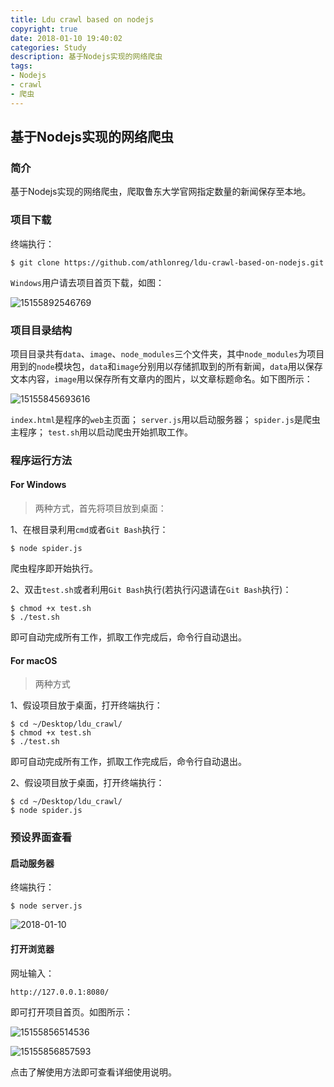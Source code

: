 ```yaml
---
title: Ldu crawl based on nodejs
copyright: true
date: 2018-01-10 19:40:02
categories: Study
description: 基于Nodejs实现的网络爬虫
tags:
- Nodejs
- crawl
- 爬虫
---
```


## 基于Nodejs实现的网络爬虫
<!--more-->

### 简介
基于Nodejs实现的网络爬虫，爬取鲁东大学官网指定数量的新闻保存至本地。

### 项目下载
终端执行：

```
$ git clone https://github.com/athlonreg/ldu-crawl-based-on-nodejs.git
```

`Windows`用户请去项目首页下载，如图：

![15155892546769](http://ovefvi4g3.bkt.clouddn.com/15155892546769.jpg)

### 项目目录结构
项目目录共有`data`、`image`、`node_modules`三个文件夹，其中`node_modules`为项目用到的`node`模块包，`data`和`image`分别用以存储抓取到的所有新闻，`data`用以保存文本内容，`image`用以保存所有文章内的图片，以文章标题命名。如下图所示：

![15155845693616](http://ovefvi4g3.bkt.clouddn.com/15155845693616.jpg)

`index.html`是程序的`web`主页面；
`server.js`用以启动服务器；
`spider.js`是爬虫主程序；
`test.sh`用以启动爬虫开始抓取工作。

### 程序运行方法
#### For Windows
> 两种方式，首先将项目放到桌面：

1、在根目录利用`cmd`或者`Git Bash`执行：

```
$ node spider.js
```

爬虫程序即开始执行。

2、双击`test.sh`或者利用`Git Bash`执行(若执行闪退请在`Git Bash`执行)：

```
$ chmod +x test.sh
$ ./test.sh
```

即可自动完成所有工作，抓取工作完成后，命令行自动退出。

#### For macOS
> 两种方式

1、假设项目放于桌面，打开终端执行：

```
$ cd ~/Desktop/ldu_crawl/
$ chmod +x test.sh
$ ./test.sh
```

即可自动完成所有工作，抓取工作完成后，命令行自动退出。

2、假设项目放于桌面，打开终端执行：

```
$ cd ~/Desktop/ldu_crawl/
$ node spider.js
```

### 预设界面查看
#### 启动服务器
终端执行：

```
$ node server.js
```

![2018-01-10](http://ovefvi4g3.bkt.clouddn.com/2018-01-10.png)

#### 打开浏览器
网址输入：

```
http://127.0.0.1:8080/
```

即可打开项目首页。如图所示：

![15155856514536](http://ovefvi4g3.bkt.clouddn.com/15155856514536.jpg)

![15155856857593](http://ovefvi4g3.bkt.clouddn.com/15155856857593.jpg)

点击了解使用方法即可查看详细使用说明。

